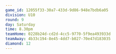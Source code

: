 ```yaml
---
game_id: 12055f33-30a7-433d-9d86-948e7bdb6a05
division: U10
round: 9
day: Saturday
time: 8.30pm
teamHome: 0228b24d-cd2d-4cc5-9770-5f9ea493933d
teamAway: 4b33c194-8e45-4dd7-b027-70e47d183035
diamond: 12
---
```

